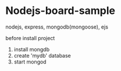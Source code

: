 # Nodejs-board-sample
nodejs, express, mongodb(mongoose), ejs

before install project
1. install mongdb
2. create 'mydb' database
3. start mongod
